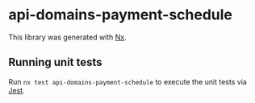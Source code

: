 # api-domains-payment-schedule

This library was generated with [Nx](https://nx.dev).

## Running unit tests

Run `nx test api-domains-payment-schedule` to execute the unit tests via [Jest](https://jestjs.io).
